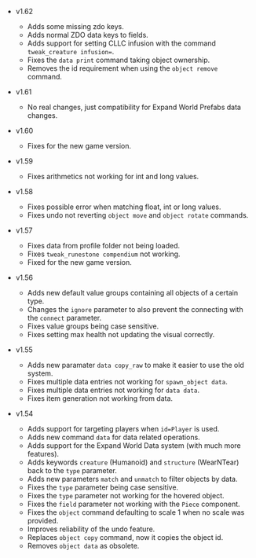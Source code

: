 - v1.62
  - Adds some missing zdo keys.
  - Adds normal ZDO data keys to fields.
  - Adds support for setting CLLC infusion with the command `tweak_creature infusion=`.
  - Fixes the `data print` command taking object ownership.
  - Removes the id requirement when using the `object remove` command.

- v1.61
  - No real changes, just compatibility for Expand World Prefabs data changes.

- v1.60
  - Fixes for the new game version.

- v1.59
  - Fixes arithmetics not working for int and long values.

- v1.58
  - Fixes possible error when matching float, int or long values.
  - Fixes undo not reverting `object move` and `object rotate` commands.

- v1.57
  - Fixes data from profile folder not being loaded.
  - Fixes `tweak_runestone compendium` not working.
  - Fixed for the new game version.

- v1.56
  - Adds new default value groups containing all objects of a certain type.
  - Changes the `ignore` parameter to also prevent the connecting with the `connect` parameter.
  - Fixes value groups being case sensitive.
  - Fixes setting max health not updating the visual correctly.

- v1.55
  - Adds new paramater `data copy_raw` to make it easier to use the old system.
  - Fixes multiple data entries not working for `spawn_object data`.
  - Fixes multiple data entries not working for `data data`.
  - Fixes item generation not working from data.

- v1.54
  - Adds support for targeting players when `id=Player` is used.
  - Adds new command `data` for data related operations.
  - Adds support for the Expand World Data system (with much more features).
  - Adds keywords `creature` (Humanoid) and `structure` (WearNTear) back to the `type` parameter.
  - Adds new parameters `match` and `unmatch` to filter objects by data.
  - Fixes the `type` parameter being case sensitive.
  - Fixes the `type` parameter not working for the hovered object.
  - Fixes the `field` parameter not working with the `Piece` component.
  - Fixes the `object` command defaulting to scale 1 when no scale was provided.
  - Improves reliability of the undo feature.
  - Replaces `object copy` command, now it copies the object id.
  - Removes `object data` as obsolete.
